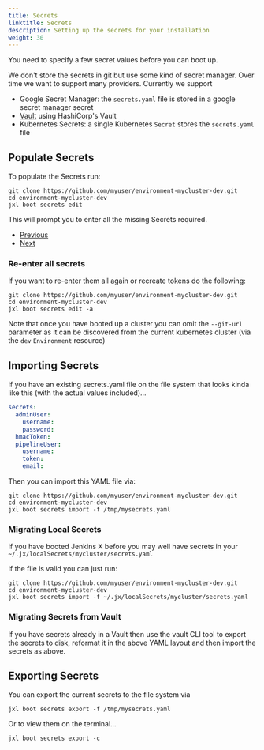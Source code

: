 ```yaml
---
title: Secrets
linktitle: Secrets
description: Setting up the secrets for your installation
weight: 30
---
```


You need to specify a few secret values before you can boot up. 

We don't store the secrets in git but use some kind of secret manager. Over time we want to support many providers. Currently we support

* Google Secret Manager: the `secrets.yaml` file is stored in a google secret manager secret
* [Vault](vault) using HashiCorp's Vault
* Kubernetes Secrets: a single Kubernetes `Secret` stores the `secrets.yaml` file

## Populate Secrets

To populate the Secrets run:


```
git clone https://github.com/myuser/environment-mycluster-dev.git
cd environment-mycluster-dev
jxl boot secrets edit
```                  

This will prompt you to enter all the missing Secrets required.

<nav>
  <ul class="pagination">
    <li class="page-item"><a class="page-link" href="../repository">Previous</a></li>
    <li class="page-item"><a class="page-link" href="../config">Next</a></li>
  </ul>
</nav>

### Re-enter all secrets

If you want to re-enter them all again or recreate tokens do the following:

```
git clone https://github.com/myuser/environment-mycluster-dev.git
cd environment-mycluster-dev
jxl boot secrets edit -a
```                                                                        

Note that once you have booted up a cluster you can omit the `--git-url` parameter as it can be discovered from the current kubernetes cluster (via the `dev` `Environment` resource)

## Importing Secrets

If you have an existing secrets.yaml file on the file system that looks kinda like this (with the actual values included)...

```yaml
secrets:
  adminUser:
    username: 
    password: 
  hmacToken: 
  pipelineUser:
    username: 
    token: 
    email:  
```

Then you can import this YAML file via:

```
git clone https://github.com/myuser/environment-mycluster-dev.git
cd environment-mycluster-dev
jxl boot secrets import -f /tmp/mysecrets.yaml 
```                  


### Migrating Local Secrets

If you have booted Jenkins X before you may well have secrets in your `~/.jx/localSecrets/mycluster/secrets.yaml`

If the file is valid you can just run:

```
git clone https://github.com/myuser/environment-mycluster-dev.git
cd environment-mycluster-dev
jxl boot secrets import -f ~/.jx/localSecrets/mycluster/secrets.yaml 
```                  

### Migrating Secrets from Vault

If you have secrets already in a Vault then use the vault CLI tool to export the secrets to disk, reformat it in the above YAML layout and then import the secrets as above.

## Exporting Secrets

You can export the current secrets to the file system via

```
jxl boot secrets export -f /tmp/mysecrets.yaml
```                  

Or to view them on the terminal...

```
jxl boot secrets export -c
```                  


